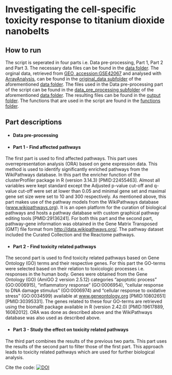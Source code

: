 # Investigating the cell-specific toxicity response to titanium dioxide nanobelts
## How to run
The script is seperated in four parts i.e. Data pre-processing, Part 1, Part 2 and Part 3. The necessary data files can be found in the [data folder](https://github.com/laurent2207/TiO2-scripts/tree/master/data). The orginal data, retrieved from [GEO, accession:GSE42067](https://www.ncbi.nlm.nih.gov/geo/query/acc.cgi?acc=GSE42067) and analysed with [ArrayAnalysis](https://arrayanalysis.org), can be found in the [original_data subfolder](https://github.com/laurent2207/TiO2-scripts/tree/master/data/original_data) of the aforementioned [data folder](https://github.com/laurent2207/TiO2-scripts/tree/master/data). The files used in the Data pre-processing part of the script can be found in the [data_pre_processing subfolder](https://github.com/laurent2207/TiO2-scripts/tree/master/data/data_pre_processing) of the aforementioned [data folder](https://github.com/laurent2207/TiO2-scripts/tree/master/data). The resulting files can be found in the [output folder](https://github.com/laurent2207/TiO2-scripts/tree/master/output). 
The functions that are used in the script are found in the [functions folder](https://github.com/laurent2207/TiO2-scripts/tree/master/functions).

## Part descriptions

* #### Data pre-processing


* #### Part 1 - Find affected pathways
The first part is used to find affected pathways. This part uses overrepresentation analysis (ORA) based on gene expression data. This method is used to identify significantly enriched pathways from the WikiPathways database. 
In this part the enricher function of the clusterProfiler package in R (version 3.14.3) [PMID:22455463].  Almost all variables were kept standard except the Adjusted p-value cut-off and q-value cut-off were set at lower than 0.05 and minimal gene set and maximal gene set size were set to 10 and 300 respectively.
As mentioned above, this part makes use of the pathway models from the WikiPathways database (www.wikipathways.org). It is an open platform for the curation of biological pathways and hosts a pathway database with custom graphical pathway editing tools [PMID:29136241]. 
For both this part and the second part, pathway-gene information was obtained in the Gene Matrix Transposed (GMT) file format from http://data.wikipathways.org/. The pathway dataset included the Curated Collection and the Reactome pathways.

* #### Part 2 - Find toxicity related pathways
The second part is used to find toxicity related pathways based on Gene Ontology (GO) terms and their respective genes. For this part the GO-terms were selected based on their relation to toxicologic processes i.e. responses in the human body. Genes were obtained from the Gene Ontology (GO) (AmiGO 2 version 2.5.12) categories “apoptotic process” (GO:0006915), “inflammatory response” (GO:0006954), “cellular response to DNA damage stimulus” (GO:0006974) and “cellular response to oxidative stress” (GO:0034599) available at www.geneontology.org [PMID:10802651][PMID:30395331]. 
The genes related to these four GO-terms are retrieved using the biomaRt package available in R (version 2.42.0) [PMID:19617889, 16082012]. ORA was done as described above and the WikiPathways database was also used as described above. 
 
* #### Part 3 - Study the effect on toxicity related pathways
The third part combines the results of the previous two parts. This part uses the results of the second part to filter those of the first part. This approach leads to toxicity related pathways which are used for further biological analysis. 

Cite the code: [![DOI](https://zenodo.org/badge/236458629.svg)](https://zenodo.org/badge/latestdoi/236458629)
